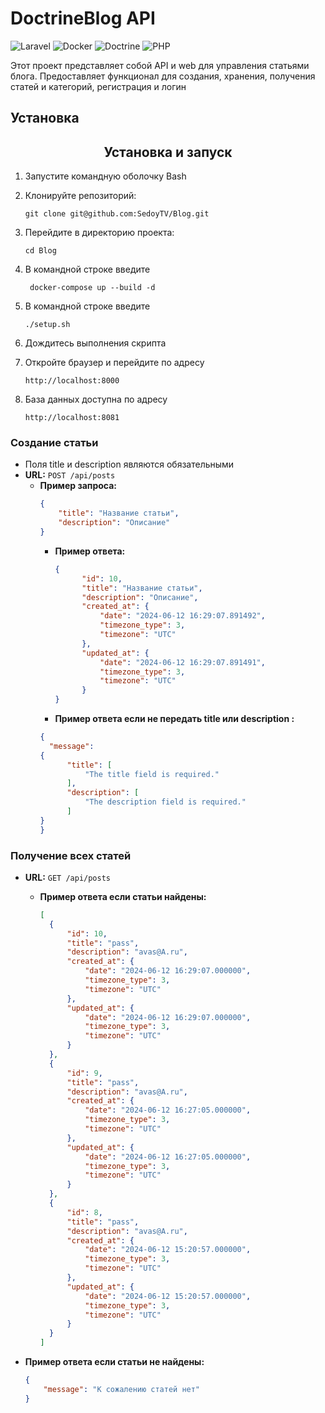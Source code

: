 # DoctrineBlog API

![Laravel](https://img.shields.io/badge/Laravel-10.x-red)
![Docker](https://img.shields.io/badge/Docker-19.03-blue)
![Doctrine](https://img.shields.io/badge/Doctrine-2-red)
![PHP](https://img.shields.io/badge/PHP-8.0-purple)

Этот проект представляет собой API и web для управления статьями блога. Предоставляет функционал для создания, хранения, получения статей и категорий, регистрация и логин

## Установка

<h2 align="center">Установка и запуск</h2>

1. Запустите командную оболочку Bash


2. Клонируйте репозиторий:
    ```
   git clone git@github.com:SedoyTV/Blog.git
    ```

3. Перейдите в директорию проекта:
    ```
    cd Blog
   ```

4. В командной строке введите
   ```
    docker-compose up --build -d
   ```

5. В командной строке введите
   ```
   ./setup.sh
   ```

6. Дождитесь выполнения скрипта


7. Откройте браузер и перейдите по адресу
   ```
   http://localhost:8000
   ```
8. База данных доступна по адресу
   ```
   http://localhost:8081
   ```

### Создание статьи

- Поля title и description являются обязательными
- **URL:** `POST /api/posts`
  - **Пример запроса:**
    ```json
    {
        "title": "Название статьи",
        "description": "Описание"
    }
    ```
    - **Пример ответа:**
      ```json
      {
            "id": 10,
            "title": "Название статьи",
            "description": "Описание",
            "created_at": {
                "date": "2024-06-12 16:29:07.891492",
                "timezone_type": 3,
                "timezone": "UTC"
            },
            "updated_at": {
                "date": "2024-06-12 16:29:07.891491",
                "timezone_type": 3,
                "timezone": "UTC"
            }
      }
      ```

    - **Пример ответа если не передать title или description :**
    ```json
    {
      "message":
    {
          "title": [
              "The title field is required."
          ],
          "description": [
              "The description field is required."
          ]
    }
    }
    

    ```
### Получение всех статей

- **URL:** `GET /api/posts`

  - **Пример ответа если статьи найдены:**
    ```json
    [
      {
          "id": 10,
          "title": "pass",
          "description": "avas@A.ru",
          "created_at": {
              "date": "2024-06-12 16:29:07.000000",
              "timezone_type": 3,
              "timezone": "UTC"
          },
          "updated_at": {
              "date": "2024-06-12 16:29:07.000000",
              "timezone_type": 3,
              "timezone": "UTC"
          }
      },
      {
          "id": 9,
          "title": "pass",
          "description": "avas@A.ru",
          "created_at": {
              "date": "2024-06-12 16:27:05.000000",
              "timezone_type": 3,
              "timezone": "UTC"
          },
          "updated_at": {
              "date": "2024-06-12 16:27:05.000000",
              "timezone_type": 3,
              "timezone": "UTC"
          }
      },
      {
          "id": 8,
          "title": "pass",
          "description": "avas@A.ru",
          "created_at": {
              "date": "2024-06-12 15:20:57.000000",
              "timezone_type": 3,
              "timezone": "UTC"
          },
          "updated_at": {
              "date": "2024-06-12 15:20:57.000000",
              "timezone_type": 3,
              "timezone": "UTC"
          }
      }
    ]
    ```
- **Пример ответа если статьи не найдены:**
  ```json
  {
      "message": "К сожалению статей нет"
  }
  ```





